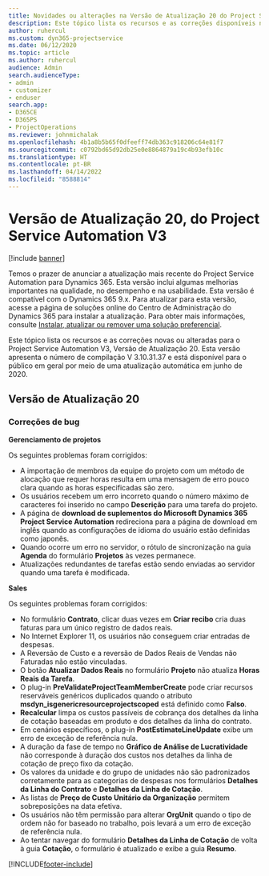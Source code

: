 ```yaml
---
title: Novidades ou alterações na Versão de Atualização 20 do Project Service Automation V3
description: Este tópico lista os recursos e as correções disponíveis na Versão de Atualização 20 do Project Service Automation V3.
author: ruhercul
ms.custom: dyn365-projectservice
ms.date: 06/12/2020
ms.topic: article
ms.author: ruhercul
audience: Admin
search.audienceType:
- admin
- customizer
- enduser
search.app:
- D365CE
- D365PS
- ProjectOperations
ms.reviewer: johnmichalak
ms.openlocfilehash: 4b1a8b5b65f0dfeeff74db363c918206c64e81f7
ms.sourcegitcommit: c0792bd65d92db25e0e8864879a19c4b93efb10c
ms.translationtype: HT
ms.contentlocale: pt-BR
ms.lasthandoff: 04/14/2022
ms.locfileid: "8588814"
---
```

# <a name="project-service-automation-update-release-20-v3"></a>Versão de Atualização 20, do Project Service Automation V3

[!include [banner](../includes/psa-now-project-operations.md)]

Temos o prazer de anunciar a atualização mais recente do Project Service Automation para Dynamics 365. Esta versão inclui algumas melhorias importantes na qualidade, no desempenho e na usabilidade. Esta versão é compatível com o Dynamics 365 9.x. Para atualizar para esta versão, acesse a página de soluções online do Centro de Administração do Dynamics 365 para instalar a atualização. Para obter mais informações, consulte [Instalar, atualizar ou remover uma solução preferencial](/power-platform/admin/install-remove-preferred-solution).

Este tópico lista os recursos e as correções novas ou alteradas para o Project Service Automation V3, Versão de Atualização 20. Esta versão apresenta o número de compilação V 3.10.31.37 e está disponível para o público em geral por meio de uma atualização automática em junho de 2020.

## <a name="update-release-20"></a>Versão de Atualização 20

### <a name="bug-fixes"></a>Correções de bug

**Gerenciamento de projetos**

Os seguintes problemas foram corrigidos:

- A importação de membros da equipe do projeto com um método de alocação que requer horas resulta em uma mensagem de erro pouco clara quando as horas especificadas são zero.
- Os usuários recebem um erro incorreto quando o número máximo de caracteres foi inserido no campo **Descrição** para uma tarefa do projeto.
- A página de **download de suplementos do Microsoft Dynamics 365 Project Service Automation** redireciona para a página de download em inglês quando as configurações de idioma do usuário estão definidas como japonês.
- Quando ocorre um erro no servidor, o rótulo de sincronização na guia **Agenda** do formulário **Projetos** às vezes permanece.
- Atualizações redundantes de tarefas estão sendo enviadas ao servidor quando uma tarefa é modificada.

**Sales**

Os seguintes problemas foram corrigidos:

- No formulário **Contrato**, clicar duas vezes em **Criar recibo** cria duas faturas para um único registro de dados reais.
- No Internet Explorer 11, os usuários não conseguem criar entradas de despesas.
- A Reversão de Custo e a reversão de Dados Reais de Vendas não Faturadas não estão vinculadas.
- O botão **Atualizar Dados Reais** no formulário **Projeto** não atualiza **Horas Reais da Tarefa**.
- O plug-in **PreValidateProjectTeamMemberCreate** pode criar recursos reserváveis genéricos duplicados quando o atributo **msdyn_isgenericresourceprojectscoped** está definido como **Falso**.
- **Recalcular** limpa os custos passíveis de cobrança dos detalhes da linha de cotação baseadas em produto e dos detalhes da linha do contrato.
- Em cenários específicos, o plug-in **PostEstimateLineUpdate** exibe um erro de exceção de referência nula.
- A duração da fase de tempo no **Gráfico de Análise de Lucratividade** não corresponde à duração dos custos nos detalhes da linha de cotação de preço fixo da cotação.
- Os valores da unidade e do grupo de unidades não são padronizados corretamente para as categorias de despesas nos formulários **Detalhes da Linha do Contrato** e **Detalhes da Linha de Cotação**.
- As listas de **Preço de Custo Unitário da Organização** permitem sobreposições na data efetiva.
- Os usuários não têm permissão para alterar **OrgUnit** quando o tipo de ordem não for baseado no trabalho, pois levará a um erro de exceção de referência nula.
- Ao tentar navegar do formulário **Detalhes da Linha de Cotação** de volta à guia **Cotação**, o formulário é atualizado e exibe a guia **Resumo**.


[!INCLUDE[footer-include](../includes/footer-banner.md)]
